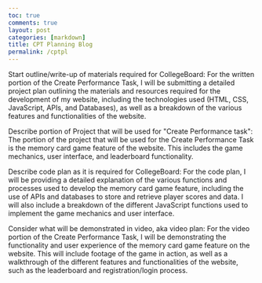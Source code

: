 ```yaml
---
toc: true
comments: true
layout: post
categories: [markdown]
title: CPT Planning Blog
permalink: /cptpl
---
```


Start outline/write-up of materials required for CollegeBoard: For the written portion of the Create Performance Task, I will be submitting a detailed project plan outlining the materials and resources required for the development of my website, including the technologies used (HTML, CSS, JavaScript, APIs, and Databases), as well as a breakdown of the various features and functionalities of the website.

Describe portion of Project that will be used for "Create Performance task": The portion of the project that will be used for the Create Performance Task is the memory card game feature of the website. This includes the game mechanics, user interface, and leaderboard functionality.

Describe code plan as it is required for CollegeBoard: For the code plan, I will be providing a detailed explanation of the various functions and processes used to develop the memory card game feature, including the use of APIs and databases to store and retrieve player scores and data. I will also include a breakdown of the different JavaScript functions used to implement the game mechanics and user interface.

Consider what will be demonstrated in video, aka video plan: For the video portion of the Create Performance Task, I will be demonstrating the functionality and user experience of the memory card game feature on the website. This will include footage of the game in action, as well as a walkthrough of the different features and functionalities of the website, such as the leaderboard and registration/login process.

